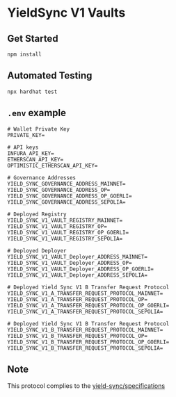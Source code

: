 # YieldSync V1 Vaults

## Get Started

```shell
npm install
```

## Automated Testing

```shell
npx hardhat test
```

## `.env` example

```shell
# Wallet Private Key
PRIVATE_KEY=

# API keys
INFURA_API_KEY=
ETHERSCAN_API_KEY=
OPTIMISTIC_ETHERSCAN_API_KEY=

# Governance Addresses
YIELD_SYNC_GOVERNANCE_ADDRESS_MAINNET=
YIELD_SYNC_GOVERNANCE_ADDRESS_OP=
YIELD_SYNC_GOVERNANCE_ADDRESS_OP_GOERLI=
YIELD_SYNC_GOVERNANCE_ADDRESS_SEPOLIA=

# Deployed Registry
YIELD_SYNC_V1_VAULT_REGISTRY_MAINNET=
YIELD_SYNC_V1_VAULT_REGISTRY_OP=
YIELD_SYNC_V1_VAULT_REGISTRY_OP_GOERLI=
YIELD_SYNC_V1_VAULT_REGISTRY_SEPOLIA=

# Deployed Deployer
YIELD_SYNC_V1_VAULT_Deployer_ADDRESS_MAINNET=
YIELD_SYNC_V1_VAULT_Deployer_ADDRESS_OP=
YIELD_SYNC_V1_VAULT_Deployer_ADDRESS_OP_GOERLI=
YIELD_SYNC_V1_VAULT_Deployer_ADDRESS_SEPOLIA=

# Deployed Yield Sync V1 B Transfer Request Protocol
YIELD_SYNC_V1_A_TRANSFER_REQUEST_PROTOCOL_MAINNET=
YIELD_SYNC_V1_A_TRANSFER_REQUEST_PROTOCOL_OP=
YIELD_SYNC_V1_A_TRANSFER_REQUEST_PROTOCOL_OP_GOERLI=
YIELD_SYNC_V1_A_TRANSFER_REQUEST_PROTOCOL_SEPOLIA=

# Deployed Yield Sync V1 B Transfer Request Protocol
YIELD_SYNC_V1_B_TRANSFER_REQUEST_PROTOCOL_MAINNET=
YIELD_SYNC_V1_B_TRANSFER_REQUEST_PROTOCOL_OP=
YIELD_SYNC_V1_B_TRANSFER_REQUEST_PROTOCOL_OP_GOERLI=
YIELD_SYNC_V1_B_TRANSFER_REQUEST_PROTOCOL_SEPOLIA=
```

## Note

This protocol complies to the [yield-sync/specifications](https://github.com/yield-sync/specifications/tree/master/v1-vaults)